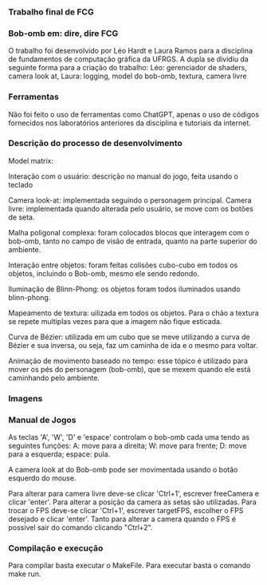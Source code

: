 ### Trabalho final de FCG
### Bob-omb em: dire, dire FCG

O trabalho foi desenvolvido por Léo Hardt e Laura Ramos para a disciplina de fundamentos de computação gráfica da UFRGS. A dupla se dividiu da seguinte forma para a criação do trabalho:
Léo: gerenciador de shaders, camera look at, 
Laura: logging, model do bob-omb, textura, camera livre

### Ferramentas

Não foi feito o uso de ferramentas como ChatGPT, apenas o uso de códigos fornecidos nos laboratórios anteriores da disciplina e tutoriais da internet.

### Descrição do processo de desenvolvimento
Model matrix: 

Interação com o usuário: descrição no manual do jogo, feita usando o teclado



Camera look-at: implementada seguindo o personagem principal.
Camera livre: implementada quando alterada pelo usuário, se move com os botões de seta.

Malha poligonal complexa: foram colocados blocos que interagem com o bob-omb, tanto no campo de visão de entrada, quanto na parte superior do ambiente.

Interação entre objetos: foram feitas colisões cubo-cubo em todos os objetos, incluindo o Bob-omb, mesmo ele sendo redondo.

Iluminação de Blinn-Phong: os objetos foram todos iluminados usando blinn-phong.

Mapeamento de textura: uilizada em todos os objetos. Para o chão a textura se repete multiplas vezes para que a imagem não fique esticada.

Curva de Bézier: utilizada em um cubo que se meve utilizando a curva de Bézier e sua inversa, ou seja, faz um caminha de ida e o mesmo para voltar.

Animação de movimento baseado no tempo: esse tópico é utilizado para mover os pés do personagem (bob-omb), que se mexem quando ele está caminhando pelo ambiente.

### Imagens


### Manual de Jogos

As teclas 'A', 'W', 'D' e 'espace' controlam o bob-omb cada uma tendo as seguintes funções:
A: move para a direita;
W: move para frente;
D: move para a esquerda;
espace: pula.

A camera look at do Bob-omb pode ser movimentada usando o botão esquerdo do mouse.

Para alterar para camera livre deve-se clicar 'Ctrl+1', escrever freeCamera e clicar 'enter'. Para alterar a posição da camera as setas são utilizadas.
Para trocar o FPS deve-se clicar 'Ctrl+1', escrever targetFPS, escolher o FPS desejado e clicar 'enter'.
Tanto para alterar a camera quando o FPS é possível sair do comando clicando "Ctrl+2".

### Compilação e execução

Para compilar basta executar o MakeFile.
Para executar basta o comando make run.
